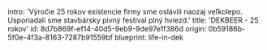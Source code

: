 intro: 'Výročie 25 rokov existencie firmy sme oslávili naozaj veľkolepo. Usporiadali sme stavbársky pivný festival plný hviezd.'
title: 'DEKBEER - 25 rokov'
id: 8d7b869f-ef14-40d5-9eb9-9de97e1f386d
origin: 0b59186b-5f0e-4f3a-8163-7287b91559bf
blueprint: life-in-dek
